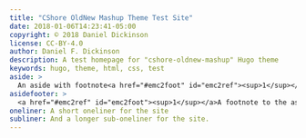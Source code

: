 ```yaml
---
title: "CShore OldNew Mashup Theme Test Site"
date: 2018-01-06T14:23:41-05:00
copyright: © 2018 Daniel Dickinson
license: CC-BY-4.0
author: Daniel F. Dickinson
description: A test homepage for "cshore-oldnew-mashup" Hugo theme
keywords: hugo, theme, html, css, test
aside: >
  An aside with footnote<a href="#emc2foot" id="emc2ref"><sup>1</sup></a>.  Having an aside is optional.  Handy for a  quirky comment on a personal site.
asidefooter: >
  <a href="#emc2ref" id="emc2foot"><sup>1</sup></a>A footnote to the aside.  Using a footnote to the aside is optional.
oneliner: A short oneliner for the site
subliner: And a longer sub-oneliner for the site.
---
```


